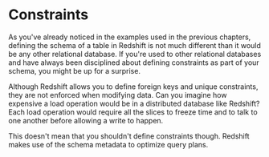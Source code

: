 # Constraints

As you've already noticed in the examples used in the previous chapters, defining the schema of a table in Redshift is not much different than it would be any other relational database. If you're used to other relational databases and have always been disciplined about defining constraints as part of your schema, you might be up for a surprise.

Although Redshift allows you to define foreign keys and unique constraints, they are not enforced when modifying data. Can you imagine how expensive a load operation would be in a distributed database like Redshift? Each load operation would require all the slices to freeze time and to talk to one another before allowing a write to happen.

This doesn't mean that you shouldn't define constraints though. Redshift makes use of the schema metadata to optimize query plans.